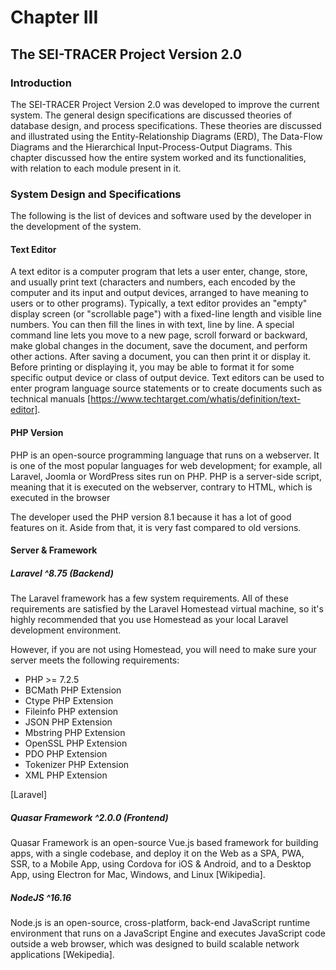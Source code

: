 # Chapter III

## The SEI-TRACER Project Version 2.0

### Introduction

The SEI-TRACER Project Version 2.0 was developed to improve the current system. The general design specifications are discussed theories of database  design, and process specifications. These theories are discussed and illustrated using the  Entity-Relationship Diagrams (ERD), The Data-Flow Diagrams and the Hierarchical  Input-Process-Output Diagrams. This chapter discussed how the entire system worked and its functionalities, with relation to each module present in it. 

### System Design and Specifications

The following is the list of devices and software used by the developer in the  development of the system. 

#### Text Editor

A text editor is a computer program that lets a user enter, change, store, and usually print text (characters and numbers, each encoded by the computer and its input and output devices, arranged to have meaning to users or to other programs). Typically, a text editor provides an "empty" display screen (or "scrollable page") with a fixed-line length and visible line numbers. You can then fill the lines in with text, line by line. A special command line lets you move to a new page, scroll forward or backward, make global changes in the document, save the document, and perform other actions. After saving a document, you can then print it or display it. Before printing or displaying it, you may be able to format it for some specific output device or class of output device. Text editors can be used to enter program language source statements or to create documents such as technical manuals [https://www.techtarget.com/whatis/definition/text-editor].

#### PHP Version

PHP is an open-source programming language that runs on a webserver. It is one of the most popular languages for web development; for example, all Laravel, Joomla or WordPress sites run on PHP. PHP is a server-side script, meaning that it is executed on the webserver, contrary to HTML, which is executed in the browser

The developer used the PHP version 8.1 because it has a lot of good features on it. Aside from that, it is very fast compared to old versions.

#### Server & Framework

##### Laravel ^8.75 (Backend)

The Laravel framework has a few system requirements. All of these requirements are satisfied by the Laravel Homestead virtual machine, so it's highly recommended that you use Homestead as your local Laravel development environment.

However, if you are not using Homestead, you will need to make sure your server meets the following requirements:

* PHP >= 7.2.5
* BCMath PHP Extension
* Ctype PHP Extension
* Fileinfo PHP extension
* JSON PHP Extension
* Mbstring PHP Extension
* OpenSSL PHP Extension
* PDO PHP Extension
* Tokenizer PHP Extension
* XML PHP Extension

[Laravel]

##### Quasar Framework ^2.0.0 (Frontend)

Quasar Framework is an open-source Vue.js based framework for building apps, with a single codebase, and deploy it on the Web as a SPA, PWA, SSR, to a Mobile App, using Cordova for iOS & Android, and to a Desktop App, using Electron for Mac, Windows, and Linux [Wikipedia].

##### NodeJS ^16.16

Node.js is an open-source, cross-platform, back-end JavaScript runtime environment that runs on a JavaScript Engine and executes JavaScript code outside a web browser, which was designed to build scalable network applications [Wekipedia].